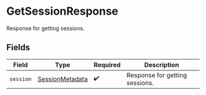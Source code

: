 # GetSessionResponse

Response for getting sessions.


## Fields

| Field                                                     | Type                                                      | Required                                                  | Description                                               |
| --------------------------------------------------------- | --------------------------------------------------------- | --------------------------------------------------------- | --------------------------------------------------------- |
| `session`                                                 | [SessionMetadata](../../models/shared/SessionMetadata.md) | :heavy_check_mark:                                        | Response for getting sessions.                            |
